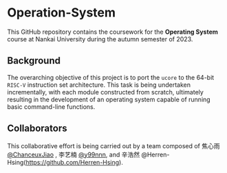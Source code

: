 # Operation-System
This GitHub repository contains the coursework for the **Operating System** course at Nankai University during the autumn semester of 2023. 
## Background
The overarching objective of this project is to port the `ucore`  to the 64-bit `RISC-V` instruction set architecture. This task is being undertaken incrementally, with each module constructed from scratch, ultimately resulting in the development of an operating system capable of running basic command-line functions. 
## Collaborators
This collaborative effort is being carried out by a team composed of 焦心雨 [@ChanceuxJiao](https://github.com/ChanceuxJiao) , 李艺楠 [@y99nnn](https://github.com/y99nnn), and 辛浩然 @Herren-Hsing(https://github.com/Herren-Hsing).
